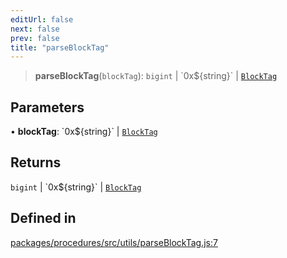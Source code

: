 ```yaml
---
editUrl: false
next: false
prev: false
title: "parseBlockTag"
---
```


> **parseBlockTag**(`blockTag`): `bigint` \| \`0x$\{string\}\` \| [`BlockTag`](/reference/tevm/utils/type-aliases/blocktag/)

## Parameters

• **blockTag**: \`0x$\{string\}\` \| [`BlockTag`](/reference/tevm/utils/type-aliases/blocktag/)

## Returns

`bigint` \| \`0x$\{string\}\` \| [`BlockTag`](/reference/tevm/utils/type-aliases/blocktag/)

## Defined in

[packages/procedures/src/utils/parseBlockTag.js:7](https://github.com/evmts/tevm-monorepo/blob/main/packages/procedures/src/utils/parseBlockTag.js#L7)
